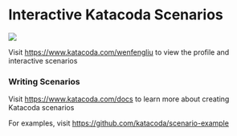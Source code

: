 # Interactive Katacoda Scenarios

[![](http://shields.katacoda.com/katacoda/wenfengliu/count.svg)](https://www.katacoda.com/wenfengliu "Get your profile on Katacoda.com")

Visit https://www.katacoda.com/wenfengliu to view the profile and interactive scenarios

### Writing Scenarios
Visit https://www.katacoda.com/docs to learn more about creating Katacoda scenarios

For examples, visit https://github.com/katacoda/scenario-example
